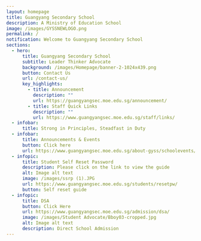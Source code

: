 ```yaml
---
layout: homepage
title: Guangyang Secondary School
description: A Ministry of Education School
image: /images/GYSSNEWLOGO.png
permalink: /
notification: Welcome to Guangyang Secondary School
sections:
  - hero:
      title: Guangyang Secondary School
      subtitle: Leader Thinker Advocate
      background: /images/Homepage/banner-2-1024x439.png
      button: Contact Us
      url: /contact-us/
      key_highlights:
        - title: Announcement
          description: ""
          url: https://guangyangsec.moe.edu.sg/announcement/
        - title: Staff Quick Links
          description: ""
          url: https://www.guangyangsec.moe.edu.sg/staff/links/
  - infobar:
      title: Strong in Principles, Steadfast in Duty
  - infobar:
      title: Announcements & Events
      button: Click here
      url: https://www.guangyangsec.moe.edu.sg/about-gyss/schoolevents/
  - infopic:
      title: Student Self Reset Password
      description: Please click on the link to view the guide
      alt: Image alt text
      image: /images/ssrp (1).JPG
      url: https://www.guangyangsec.moe.edu.sg/students/resetpw/
      button: Self reset guide
  - infopic:
      title: DSA
      button: Click Here
      url: https://www.guangyangsec.moe.edu.sg/admission/dsa/
      image: /images/Student Advocate/Bboy03-cropped.jpg
      alt: Image alt text
      description: Direct School Admission
---
```

